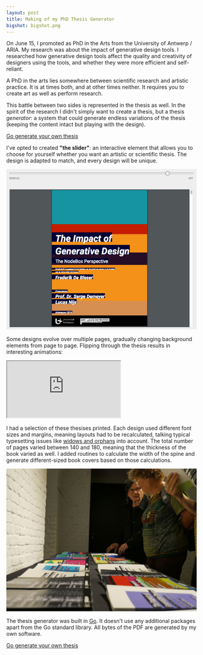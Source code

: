 ```yaml
---
layout: post
title: Making of my PhD Thesis Generator
bigshot: bigshot.png
---
```

On June 15, I promoted as PhD in the Arts from the University of Antwerp / ARIA. My research was about the impact of generative design tools. I researched how generative design tools affect the quality and creativity of designers using the tools, and whether they were more efficient and self-reliant.

A PhD in the arts lies somewhere between scientific research and artistic practice. It is at times both, and at other times neither. It requires you to create art as well as perform research.

This battle between two sides is represented in the thesis as well. In the spirit of the research I didn't simply want to create a thesis, but a thesis *generator*: a system that could generate endless variations of the thesis (keeping the content intact but playing with the design).

[Go generate your own thesis](http://www.engimeta.com/thesis/)

I've opted to created **"the slider"**: an interactive element that allows you to choose for yourself whether you want an artistic or scientific thesis. The design is adapted to match, and every design will be unique.

![PhD thesis generator screenshot](/media/blog/phd-thesis-generator/screenshot.png)

Some designs evolve over multiple pages, gradually changing background elements from page to page. Flipping through the thesis results in interesting animations:

<div class="embed-responsive embed-responsive-16by9">
  <iframe class="embed-responsive-item" src="https://www.youtube.com/embed/VZCYH8Fy2sk"></iframe>
</div>

I had a selection of these thesises printed. Each design used different font sizes and margins, meaning layouts had to be recalculated, talking typical typesetting issues like [widows and orphans](https://en.wikipedia.org/wiki/Widows_and_orphans) into account. The total number of pages varied between 140 and 180, meaning that the thickness of the book varied as well. I added routines to calculate the width of the spine and generate different-sized book covers based on those calculations.

![A number of printed variations](/media/blog/phd-thesis-generator/variations.jpg)

The thesis generator was built in <a href="https://golang.org/">Go</a>. It doesn't use any additional packages apart from the Go standard library. All bytes of the PDF are generated by my own software.

[Go generate your own thesis](http://www.engimeta.com/thesis/)
